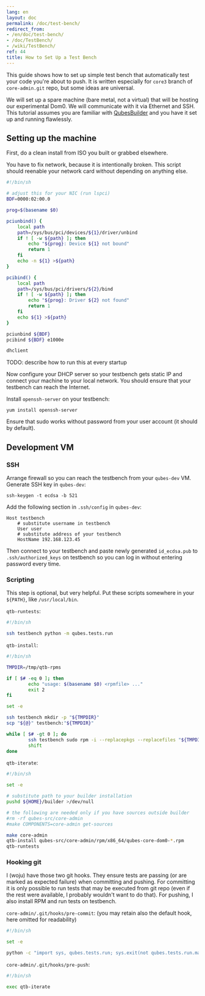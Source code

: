 ```yaml
---
lang: en
layout: doc
permalink: /doc/test-bench/
redirect_from:
- /en/doc/test-bench/
- /doc/TestBench/
- /wiki/TestBench/
ref: 44
title: How to Set Up a Test Bench
---
```



This guide shows how to set up simple test bench that automatically test your code you're about to push. It is written especially for `core3` branch of `core-admin.git` repo, but some ideas are universal.

We will set up a spare machine (bare metal, not a virtual) that will be hosting our experimental Dom0. We will communicate with it via Ethernet and SSH. This tutorial assumes you are familiar with [QubesBuilder](/doc/qubes-builder/) and you have it set up and running flawlessly.

## Setting up the machine

First, do a clean install from ISO you built or grabbed elsewhere.

You have to fix network, because it is intentionally broken. This script should reenable your network card without depending on anything else.

```bash
#!/bin/sh

# adjust this for your NIC (run lspci)
BDF=0000:02:00.0

prog=$(basename $0)

pciunbind() {
    local path
    path=/sys/bus/pci/devices/${1}/driver/unbind
    if ! [ -w ${path} ]; then
        echo "${prog}: Device ${1} not bound"
        return 1
    fi
    echo -n ${1} >${path}
}

pcibind() {
    local path
    path=/sys/bus/pci/drivers/${2}/bind
    if ! [ -w ${path} ]; then
        echo "${prog}: Driver ${2} not found"
        return 1
    fi
    echo ${1} >${path}
}

pciunbind ${BDF}
pcibind ${BDF} e1000e

dhclient
```

TODO: describe how to run this at every startup

Now configure your DHCP server so your testbench gets static IP and connect your machine to your local network. You should ensure that your testbench can reach the Internet.

Install `openssh-server` on your testbench:

~~~
yum install openssh-server
~~~

Ensure that sudo works without password from your user account (it should by default).

## Development VM

### SSH

Arrange firewall so you can reach the testbench from your `qubes-dev` VM. Generate SSH key in `qubes-dev`:

~~~
ssh-keygen -t ecdsa -b 521
~~~

Add the following section in `.ssh/config` in `qubes-dev`:

~~~
Host testbench
    # substitute username in testbench
    User user
    # substitute address of your testbench
    HostName 192.168.123.45
~~~

Then connect to your testbench and paste newly generated `id_ecdsa.pub` to `.ssh/authorized_keys` on testbench so you can log in without entering password every time.

### Scripting

This step is optional, but very helpful. Put these scripts somewhere in your `${PATH}`, like `/usr/local/bin`.

`qtb-runtests`:

```bash
#!/bin/sh

ssh testbench python -m qubes.tests.run
```

`qtb-install`:

```bash
#!/bin/sh

TMPDIR=/tmp/qtb-rpms

if [ $# -eq 0 ]; then
        echo "usage: $(basename $0) <rpmfile> ..."
        exit 2
fi

set -e

ssh testbench mkdir -p "${TMPDIR}"
scp "${@}" testbench:"${TMPDIR}"

while [ $# -gt 0 ]; do
        ssh testbench sudo rpm -i --replacepkgs --replacefiles "${TMPDIR}/$(basename ${1})"
        shift
done
```

`qtb-iterate`:

```bash
#!/bin/sh

set -e

# substitute path to your builder installation
pushd ${HOME}/builder >/dev/null

# the following are needed only if you have sources outside builder
#rm -rf qubes-src/core-admin
#make COMPONENTS=core-admin get-sources

make core-admin
qtb-install qubes-src/core-admin/rpm/x86_64/qubes-core-dom0-*.rpm
qtb-runtests
```

### Hooking git

I (woju) have those two git hooks. They ensure tests are passing (or are marked as expected failure) when committing and pushing. For committing it is only possible to run tests that may be executed from git repo (even if the rest were available, I probably wouldn't want to do that). For pushing, I also install RPM and run tests on testbench.

`core-admin/.git/hooks/pre-commit`: (you may retain also the default hook, here omitted for readability)

```bash
#!/bin/sh

set -e

python -c "import sys, qubes.tests.run; sys.exit(not qubes.tests.run.main())"
```

`core-admin/.git/hooks/pre-push`:

```bash
#!/bin/sh

exec qtb-iterate
```
